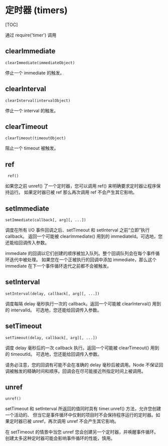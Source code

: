 # 定时器 (timers)

[TOC]

通过 require('timer') 调用

## clearImmediate

    clearImmediate(immediateObject)

停止一个 immediate 的触发。   


## clearInterval

    clearInterval(intervalObject)

停止一个 interval 的触发。


## clearTimeout

    clearTimeout(timeoutObject)

阻止一个 timeout 被触发。


## ref 

     ref() 

如果您之前 unref() 了一个定时器，您可以调用 ref() 来明确要求定时器让程序保持运行。
如果定时器已被 ref 那么再次调用 ref 不会产生其它影响。


## setImmediate

    setImmediate(callback[, arg][, ...])

调度在所有 I/O 事件回调之后、setTimeout 和 setInterval 之前“立即”执行 callback。
返回一个可能被 clearImmediate() 用到的 immediateId。可选地，您还能给回调传入参数。


immediate 的回调以它们创建的顺序被加入队列。整个回调队列会在每个事件循环迭代中被处理。
如果您在一个正被执行的回调中添加 immediate，那么这个 immediate 在下一个事件循环迭代之前都不会被触发。


## setInterval

    setInterval(delay, callback[, arg][, ...])

调度每隔 delay 毫秒执行一次的 callback。返回一个可能被 clearInterval() 用到的 intervalId。
可选地，您还能给回调传入参数。


## setTimeout

    setTimeout(delay, callback[, arg][, ...])

调度 delay 毫秒后的一次 callback 执行。返回一个可能被 clearTimeout() 用到的 timeoutId。
可选地，您还能给回调传入参数。


请务必注意，您的回调有可能不会在准确的 delay 毫秒后被调用。Node
不保证回调被触发的精确时间和顺序。回调会在尽可能接近所指定时间上被调用。


## unref

    unref()

setTimeout 和 setInterval 所返回的值同时具有 timer.unref() 方法，允许您创建一个活动的、
但当它是事件循环中仅剩的项目时不会保持程序运行的定时器。如果定时器已被 unref，再次调用 
unref 不会产生其它影响。

在 setTimeout 的情景中当您 unref 您会创建另一个定时器，并唤醒事件循环。
创建太多这种定时器可能会影响事件循环的性能，慎用。


